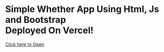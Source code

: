 <h1>Simple Whether App Using Html, Js and Bootstrap <br>Deployed On Vercel! </h1>

<a href="https://whether-app-inky.vercel.app/">Click here to Open</a>
